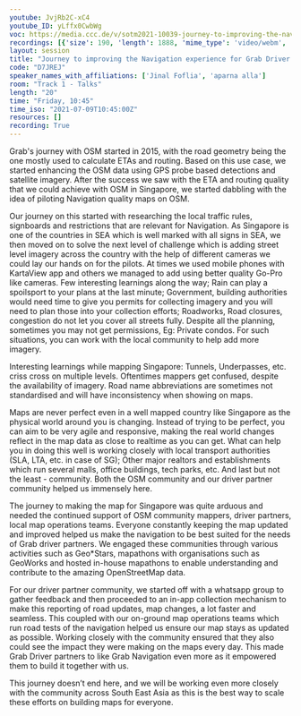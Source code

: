 ```yaml
---
youtube: JvjRb2C-xC4
youtube_ID: yLffx0CwbWg
voc: https://media.ccc.de/v/sotm2021-10039-journey-to-improving-the-navigation-experience-for-grab-driver-partners-using-osm
recordings: [{'size': 190, 'length': 1888, 'mime_type': 'video/webm', 'language': 'eng-ind', 'filename': 'sotm2021-10039-eng-ind-Journey_to_improving_the_Navigation_experience_for_Grab_Driver_partners_using_OSM_webm-hd.webm', 'state': 'new', 'folder': 'webm-hd', 'high_quality': True, 'width': 1920, 'height': 1080, 'updated_at': '2021-11-05T22:36:10.048+01:00', 'recording_url': 'https://cdn.media.ccc.de/events/sotm/2021/webm-hd/sotm2021-10039-eng-ind-Journey_to_improving_the_Navigation_experience_for_Grab_Driver_partners_using_OSM_webm-hd.webm', 'url': 'https://api.media.ccc.de/public/recordings/55532', 'event_url': 'https://api.media.ccc.de/public/events/a13005f7-d9b1-574e-83e7-c63051448ced', 'conference_url': 'https://api.media.ccc.de/public/conferences/sotm2021'}, {'size': 107, 'length': 1888, 'mime_type': 'video/webm', 'language': 'eng-ind', 'filename': 'sotm2021-10039-eng-ind-Journey_to_improving_the_Navigation_experience_for_Grab_Driver_partners_using_OSM_webm-sd.webm', 'state': 'new', 'folder': 'webm-sd', 'high_quality': False, 'width': 720, 'height': 576, 'updated_at': '2021-11-05T22:02:06.916+01:00', 'recording_url': 'https://cdn.media.ccc.de/events/sotm/2021/webm-sd/sotm2021-10039-eng-ind-Journey_to_improving_the_Navigation_experience_for_Grab_Driver_partners_using_OSM_webm-sd.webm', 'url': 'https://api.media.ccc.de/public/recordings/55531', 'event_url': 'https://api.media.ccc.de/public/events/a13005f7-d9b1-574e-83e7-c63051448ced', 'conference_url': 'https://api.media.ccc.de/public/conferences/sotm2021'}, {'size': 85, 'length': 1888, 'mime_type': 'video/mp4', 'language': 'eng-ind', 'filename': 'sotm2021-10039-eng-ind-Journey_to_improving_the_Navigation_experience_for_Grab_Driver_partners_using_OSM_sd.mp4', 'state': 'new', 'folder': 'h264-sd', 'high_quality': False, 'width': 720, 'height': 576, 'updated_at': '2021-11-05T21:43:36.526+01:00', 'recording_url': 'https://cdn.media.ccc.de/events/sotm/2021/h264-sd/sotm2021-10039-eng-ind-Journey_to_improving_the_Navigation_experience_for_Grab_Driver_partners_using_OSM_sd.mp4', 'url': 'https://api.media.ccc.de/public/recordings/55530', 'event_url': 'https://api.media.ccc.de/public/events/a13005f7-d9b1-574e-83e7-c63051448ced', 'conference_url': 'https://api.media.ccc.de/public/conferences/sotm2021'}, {'size': 28, 'length': 1888, 'mime_type': 'audio/mpeg', 'language': 'eng', 'filename': 'sotm2021-10039-eng-Journey_to_improving_the_Navigation_experience_for_Grab_Driver_partners_using_OSM_mp3.mp3', 'state': 'new', 'folder': 'mp3', 'high_quality': False, 'width': 0, 'height': 0, 'updated_at': '2021-11-05T21:42:34.958+01:00', 'recording_url': 'https://cdn.media.ccc.de/events/sotm/2021/mp3/sotm2021-10039-eng-Journey_to_improving_the_Navigation_experience_for_Grab_Driver_partners_using_OSM_mp3.mp3', 'url': 'https://api.media.ccc.de/public/recordings/55529', 'event_url': 'https://api.media.ccc.de/public/events/a13005f7-d9b1-574e-83e7-c63051448ced', 'conference_url': 'https://api.media.ccc.de/public/conferences/sotm2021'}, {'size': 171, 'length': 1888, 'mime_type': 'video/mp4', 'language': 'eng-ind', 'filename': 'sotm2021-10039-eng-ind-Journey_to_improving_the_Navigation_experience_for_Grab_Driver_partners_using_OSM_hd.mp4', 'state': 'new', 'folder': 'h264-hd', 'high_quality': True, 'width': 1920, 'height': 1080, 'updated_at': '2021-11-05T21:37:25.716+01:00', 'recording_url': 'https://cdn.media.ccc.de/events/sotm/2021/h264-hd/sotm2021-10039-eng-ind-Journey_to_improving_the_Navigation_experience_for_Grab_Driver_partners_using_OSM_hd.mp4', 'url': 'https://api.media.ccc.de/public/recordings/55528', 'event_url': 'https://api.media.ccc.de/public/events/a13005f7-d9b1-574e-83e7-c63051448ced', 'conference_url': 'https://api.media.ccc.de/public/conferences/sotm2021'}, {'size': 142, 'length': 1888, 'mime_type': 'video/mp4', 'language': 'ind', 'filename': 'sotm2021-10039-ind-Journey_to_improving_the_Navigation_experience_for_Grab_Driver_partners_using_OSM.mp4', 'state': 'new', 'folder': 'h264-hd', 'high_quality': True, 'width': 1920, 'height': 1080, 'updated_at': '2021-11-05T21:37:18.758+01:00', 'recording_url': 'https://cdn.media.ccc.de/events/sotm/2021/h264-hd/sotm2021-10039-ind-Journey_to_improving_the_Navigation_experience_for_Grab_Driver_partners_using_OSM.mp4', 'url': 'https://api.media.ccc.de/public/recordings/55527', 'event_url': 'https://api.media.ccc.de/public/events/a13005f7-d9b1-574e-83e7-c63051448ced', 'conference_url': 'https://api.media.ccc.de/public/conferences/sotm2021'}, {'size': 142, 'length': 1888, 'mime_type': 'video/mp4', 'language': 'eng', 'filename': 'sotm2021-10039-eng-Journey_to_improving_the_Navigation_experience_for_Grab_Driver_partners_using_OSM.mp4', 'state': 'new', 'folder': 'h264-hd', 'high_quality': True, 'width': 1920, 'height': 1080, 'updated_at': '2021-11-05T21:37:12.345+01:00', 'recording_url': 'https://cdn.media.ccc.de/events/sotm/2021/h264-hd/sotm2021-10039-eng-Journey_to_improving_the_Navigation_experience_for_Grab_Driver_partners_using_OSM.mp4', 'url': 'https://api.media.ccc.de/public/recordings/55526', 'event_url': 'https://api.media.ccc.de/public/events/a13005f7-d9b1-574e-83e7-c63051448ced', 'conference_url': 'https://api.media.ccc.de/public/conferences/sotm2021'}]
layout: session
title: "Journey to improving the Navigation experience for Grab Driver partners using OSM"
code: "D7JREJ"
speaker_names_with_affiliations: ['Jinal Foflia', 'aparna alla']
room: "Track 1 - Talks"
length: "20"
time: "Friday, 10:45"
time_iso: "2021-07-09T10:45:00Z"
resources: []
recording: True
---
```

Grab's journey with OSM started in 2015, with the road geometry being the one mostly used to calculate ETAs and routing. Based on this use case, we started enhancing the OSM data using GPS probe based detections and satellite imagery. After the success we saw with the ETA and routing quality that we could achieve with OSM in Singapore, we started dabbling with the idea of piloting Navigation quality maps on OSM.

 

Our journey on this started with researching the local traffic rules, signboards and restrictions that are relevant for Navigation. As Singapore is one of the countries in SEA which is well marked with all signs in SEA, we then moved on to solve the next level of challenge which is adding street level imagery across the country with the help of different cameras we could lay our hands on for the pilots. At times we used mobile phones with KartaView app and others we managed to add using better quality Go-Pro like cameras. Few interesting learnings along the way; Rain can play a spoilsport to your plans at the last minute; Government, building authorities would need time to give you permits for collecting imagery and you will need to plan those into your collection efforts; Roadworks, Road closures, congestion do not let you cover all streets fully. Despite all the planning, sometimes you may not get permissions, Eg: Private condos. For such situations, you can work with the local community to help add more imagery. 

 

Interesting learnings while mapping Singapore: Tunnels, Underpasses, etc. criss cross on multiple levels. Oftentimes mappers get confused, despite the availability of imagery. Road name abbreviations are sometimes not standardised and will have inconsistency when showing on maps.

 

Maps are never perfect even in a well mapped country like Singapore as the physical world around you is changing. Instead of trying to be perfect, you can aim to be very agile and responsive, making the real world changes reflect in the map data as close to realtime as you can get. What can help you in doing this well is working closely with local transport authorities (SLA, LTA, etc. in case of SG); Other major realtors and establishments which run several malls, office buildings, tech parks, etc. And last but not the least - community. Both the OSM community and our driver partner community helped us immensely here.

The journey to making the map for Singapore was quite arduous and needed the continued support of OSM community mappers, driver partners, local map operations teams. Everyone constantly keeping the map updated and improved helped us make the navigation to be best suited for the needs of Grab driver partners. We engaged these communities through various activities such as Geo*Stars, mapathons with organisations such as GeoWorks and hosted in-house mapathons to enable understanding and contribute to the amazing OpenStreetMap data.

 

For our driver partner community, we started off with a whatsapp group to gather feedback and then proceeded to an in-app collection mechanism to make this reporting of road updates, map changes, a lot faster and seamless. This coupled with our on-ground map operations teams which run road tests of the navigation helped us ensure our map stays as updated as possible. Working closely with the community ensured that they also could see the impact they were making on the maps every day. This made Grab Driver partners to like Grab Navigation even more as it empowered them to build it together with us.

This journey doesn’t end here, and we will be working even more closely with the community across South East Asia as this is the best way to scale these efforts on building maps for everyone.

